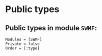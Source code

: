 # Public types

## Public types in module `SWMF`:

```@autodocs
Modules = [SWMF]
Private = false
Order = [:type]
```
